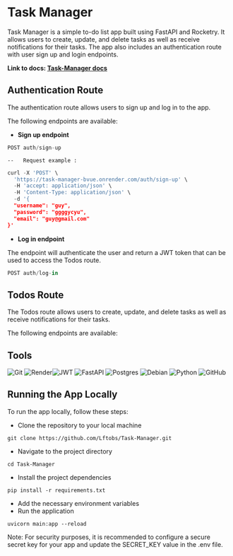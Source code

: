 # Task Manager

Task Manager is a simple to-do list app built using FastAPI and Rocketry. It allows users to create, update, and delete tasks as well as receive notifications for their tasks. The app also includes an authentication route with user sign up and login endpoints.

**Link to docs: [Task-Manager docs](https://task-manager-bvue.onrender.com/docs)**

## Authentication Route
The authentication route allows users to sign up and log in to the app.

The following endpoints are available:

* **Sign up endpoint** 
```python
POST auth/sign-up
```
    --   Request example :
```python
curl -X 'POST' \
  'https://task-manager-bvue.onrender.com/auth/sign-up' \
  -H 'accept: application/json' \
  -H 'Content-Type: application/json' \
  -d '{
  "username": "guy",
  "password": "ggggycyu",
  "email": "guy@gmail.com"
}'
```

* **Log in endpoint** 

The endpoint will authenticate the user and return a JWT token that can be used to access the Todos route.
```python
POST auth/log-in
```


## Todos Route
The Todos route allows users to create, update, and delete tasks as well as receive notifications for their tasks.

The following endpoints are available:
<!--
Notification Endpoint
bash
Copy code
POST /notify
To receive notifications for tasks that are due soon, send a POST request to the /notify endpoint. The endpoint will send notifications for all tasks that are due within the next 24 hours.
-->
## Tools
![Git](https://img.shields.io/badge/git-%23F05033.svg?style=for-the-badge&logo=git&logoColor=white) ![Render](https://img.shields.io/badge/Render-%46E3B7.svg?style=for-the-badge&logo=render&logoColor=white)![JWT](https://img.shields.io/badge/JWT-black?style=for-the-badge&logo=JSON%20web%20tokens) ![FastAPI](https://img.shields.io/badge/FastAPI-005571?style=for-the-badge&logo=fastapi) ![Postgres](https://img.shields.io/badge/postgres-%23316192.svg?style=for-the-badge&logo=postgresql&logoColor=white) ![Debian](https://img.shields.io/badge/Debian-D70A53?style=for-the-badge&logo=debian&logoColor=white) ![Python](https://img.shields.io/badge/python-3670A0?style=for-the-badge&logo=python&logoColor=ffdd54) ![GitHub](https://img.shields.io/badge/github-%23121011.svg?style=for-the-badge&logo=github&logoColor=white)
## Running the App Locally
To run the app locally, follow these steps:
- Clone the repository to your local machine
```console
git clone https://github.com/Lftobs/Task-Manager.git
```
- Navigate to the project directory
```console
cd Task-Manager
```
- Install the project dependencies
```console
pip install -r requirements.txt
```
- Add the necessary environment variables
- Run the application
```console
uvicorn main:app --reload
```

Note: For security purposes, it is recommended to configure a secure secret key for your app and update the SECRET_KEY value in the .env file.
